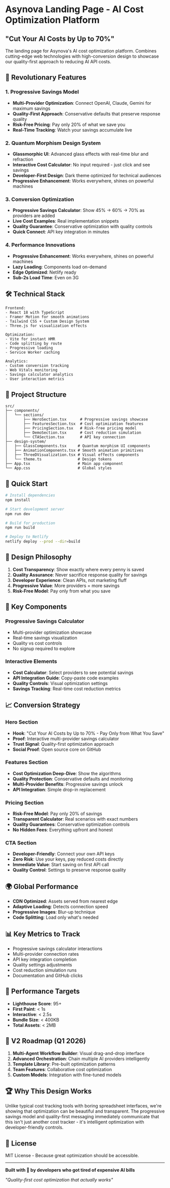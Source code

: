 # Asynova Landing Page - AI Cost Optimization Platform

## "Cut Your AI Costs by Up to 70%"

The landing page for Asynova's AI cost optimization platform. Combines cutting-edge web technologies with high-conversion design to showcase our quality-first approach to reducing AI API costs.

## 🚀 Revolutionary Features

### 1. **Progressive Savings Model**
- **Multi-Provider Optimization**: Connect OpenAI, Claude, Gemini for maximum savings
- **Quality-First Approach**: Conservative defaults that preserve response quality
- **Risk-Free Pricing**: Pay only 20% of what we save you
- **Real-Time Tracking**: Watch your savings accumulate live

### 2. **Quantum Morphism Design System**
- **Glassmorphic UI**: Advanced glass effects with real-time blur and refraction
- **Interactive Cost Calculator**: No input required - just click and see savings
- **Developer-First Design**: Dark theme optimized for technical audiences
- **Progressive Enhancement**: Works everywhere, shines on powerful machines

### 3. **Conversion Optimization**
- **Progressive Savings Calculator**: Show 45% → 60% → 70% as providers are added
- **Live Cost Examples**: Real implementation snippets
- **Quality Guarantee**: Conservative optimization with quality controls
- **Quick Connect**: API key integration in minutes

### 4. **Performance Innovations**
- **Progressive Enhancement**: Works everywhere, shines on powerful machines
- **Lazy Loading**: Components load on-demand
- **Edge Optimized**: Netlify ready
- **Sub-2s Load Time**: Even on 3G

## 🛠️ Technical Stack

```
Frontend:
- React 18 with TypeScript
- Framer Motion for smooth animations
- Tailwind CSS + Custom Design System
- Three.js for visualization effects

Optimization:
- Vite for instant HMR
- Code splitting by route
- Progressive loading
- Service Worker caching

Analytics:
- Custom conversion tracking
- Web Vitals monitoring
- Savings calculator analytics
- User interaction metrics
```

## 📁 Project Structure

```
src/
├── components/
│   └── sections/
│       ├── HeroSection.tsx      # Progressive savings showcase
│       ├── FeaturesSection.tsx  # Cost optimization features
│       ├── PricingSection.tsx   # Risk-free pricing model
│       ├── DemoSection.tsx      # Cost reduction simulation
│       └── CTASection.tsx       # API key connection
├── design-system/
│   ├── GlassComponents.tsx     # Quantum morphism UI components
│   ├── AnimationComponents.tsx # Smooth animation primitives
│   ├── ThreeDVisualization.tsx # Visual effects components
│   └── theme.ts                # Design tokens
├── App.tsx                     # Main app component
└── App.css                     # Global styles
```

## 🚀 Quick Start

```bash
# Install dependencies
npm install

# Start development server
npm run dev

# Build for production
npm run build

# Deploy to Netlify
netlify deploy --prod --dir=build
```

## 🎨 Design Philosophy

1. **Cost Transparency**: Show exactly where every penny is saved
2. **Quality Assurance**: Never sacrifice response quality for savings
3. **Developer Experience**: Clean APIs, not marketing fluff
4. **Progressive Value**: More providers = more savings
5. **Risk-Free Model**: Pay only from what you save

## 🔧 Key Components

### Progressive Savings Calculator
- Multi-provider optimization showcase
- Real-time savings visualization
- Quality vs cost controls
- No signup required to explore

### Interactive Elements
- **Cost Calculator**: Select providers to see potential savings
- **API Integration Guide**: Copy-paste code examples
- **Quality Controls**: Visual optimization settings
- **Savings Tracking**: Real-time cost reduction metrics

## 📈 Conversion Strategy

### Hero Section
- **Hook**: "Cut Your AI Costs by Up to 70% - Pay Only from What You Save"
- **Proof**: Interactive multi-provider savings calculator
- **Trust Signal**: Quality-first optimization approach
- **Social Proof**: Open source core on GitHub

### Features Section
- **Cost Optimization Deep-Dive**: Show the algorithms
- **Quality Protection**: Conservative defaults and monitoring
- **Multi-Provider Benefits**: Progressive savings unlock
- **API Integration**: Simple drop-in replacement

### Pricing Section
- **Risk-Free Model**: Pay only 20% of savings
- **Transparent Calculator**: Real scenarios with exact numbers
- **Quality Guarantees**: Conservative optimization controls
- **No Hidden Fees**: Everything upfront and honest

### CTA Section
- **Developer-Friendly**: Connect your own API keys
- **Zero Risk**: Use your keys, pay reduced costs directly
- **Immediate Value**: Start saving on first API call
- **Quality Control**: Settings to preserve response quality

## 🌍 Global Performance

- **CDN Optimized**: Assets served from nearest edge
- **Adaptive Loading**: Detects connection speed
- **Progressive Images**: Blur-up technique
- **Code Splitting**: Load only what's needed

## 📊 Key Metrics to Track

- Progressive savings calculator interactions
- Multi-provider connection rates
- API key integration completion
- Quality settings adjustments
- Cost reduction simulation runs
- Documentation and GitHub clicks

## 🚨 Performance Targets

- **Lighthouse Score**: 95+
- **First Paint**: < 1s
- **Interactive**: < 2.5s
- **Bundle Size**: < 400KB
- **Total Assets**: < 2MB

## 🔮 V2 Roadmap (Q1 2026)

1. **Multi-Agent Workflow Builder**: Visual drag-and-drop interface
2. **Advanced Orchestration**: Chain multiple AI providers intelligently  
3. **Template Library**: Pre-built optimization patterns
4. **Team Features**: Collaborative cost optimization
5. **Custom Models**: Integration with fine-tuned models

## 🏆 Why This Design Works

Unlike typical cost tracking tools with boring spreadsheet interfaces, we're showing that optimization can be beautiful and transparent. The progressive savings model and quality-first messaging immediately communicate that this isn't just another cost tracker - it's intelligent optimization with developer-friendly controls.

## 📜 License

MIT License - Because great optimization should be accessible.

---

**Built with 🚀 by developers who got tired of expensive AI bills**

*"Quality-first cost optimization that actually works"*